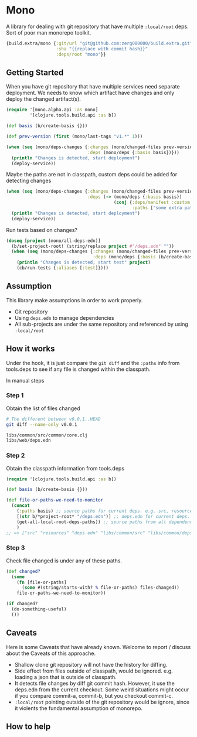 # Mono

A library for dealing with git repository that have multiple `:local/root` deps. Sort of poor man monorepo toolkit.


```clojure
{build.extra/mono {:git/url "git@github.com:zerg000000/build.extra.git" 
                   :sha "{{replace with commit hash}}" 
                   :deps/root "mono"}}
```

## Getting Started

When you have git repository that have multiple services need separate deployment.
We needs to know which artifact have changes and only deploy the changed artifact(s).


```clojure
(require '[mono.alpha.api :as mono]
         '[clojure.tools.build.api :as b])

(def basis (b/create-basis {}))

(def prev-version (first (mono/last-tags "v1.*" 1)))

(when (seq (mono/deps-changes {:changes (mono/changed-files prev-version)
                               :deps (mono/deps {:basis basis})}))
  (println "Changes is detected, start deployment")
  (deploy-service))
```

Maybe the paths are not in classpath, custom deps could be added for detecting changes

```clojure
(when (seq (mono/deps-changes {:changes (mono/changed-files prev-version)
                               :deps (-> (mono/deps {:basis basis})
                                         (conj {:deps/manifest :custom 
                                                :paths ["some extra paths"]}))}))
  (println "Changes is detected, start deployment")
  (deploy-service))
```

Run tests based on changes?

```clojure
(doseq [project (mono/all-deps-edn)]
  (b/set-project-root! (string/replace project #"/deps.edn" ""))
  (when (seq (mono/deps-changes {:changes (mono/changed-files prev-version)
                                 :deps (mono/deps {:basis (b/create-basis)})}))
    (println "Changes is detected, start test" project)
    (cb/run-tests {:aliases [:test]})))
```

## Assumption

This library make assumptions in order to work properly.

* Git repository
* Using `deps.edn` to manage dependencies
* All sub-projects are under the same repository and referenced by using `:local/root`

## How it works

Under the hook, it is just compare the `git diff` and the `:paths` info from tools.deps to see if any file is changed within the classpath.

In manual steps

### Step 1

Obtain the list of files changed

```bash
# The different between v0.0.1..HEAD
git diff --name-only v0.0.1

libs/common/src/common/core.clj
libs/web/deps.edn
```

### Step 2

Obtain the classpath information from tools.deps

```clojure
(require '[clojure.tools.build.api :as b])

(def basis (b/create-basis {}))

(def file-or-paths-we-need-to-monitor 
  (concat
    (:paths basis) ;; source paths for current deps. e.g. src, resources
    [(str b/*project-root* "/deps.edn")] ;; deps.edn for current deps. Any changes of deps.edn might mean add/remove/upgrade a dependency
    (get-all-local-root-deps-paths)) ;; source paths from all dependencies.
    )
;; => ["src" "resources" "deps.edn" "libs/common/src" "libs/common/deps.edn"]
```

### Step 3

Check file changed is under any of these paths.

```clojure
(def changed?
  (some 
    (fn [file-or-paths]
      (some #(string/starts-with? % file-or-paths) files-changed)) 
    file-or-paths-we-need-to-monitor))

(if changed?
  (do-something-useful)
  ())
```

## Caveats

Here is some Caveats that have already known. Welcome to report / discuss about the Caveats of this approache.

* Shallow clone git repository will not have the history for diffing.
* Side effect from files outside of classpath, would be ignored. e.g. loading a json that is outside of classpath.
* It detects file changes by diff git commit hash. However, it use the deps.edn from the current checkout. Some weird situations might occur if you compare commit-a, commit-b, but you checkout commit-c.
* `:local/root` pointing outside of the git repository would be ignore, since it violents the fundamental assumption of monorepo.

## How to help

